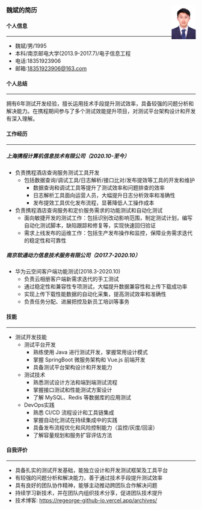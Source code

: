 ### 魏斌的简历  <img src=".\90k.jpg" height = "90" div align="right"/>






#### 个人信息
----
- 魏斌/男/1995
- 本科/南京邮电大学(2013.9-2017.7)/电子信息工程
- 电话:18351923906
- 邮箱:18351923906@163.com

#### 个人总结
----
拥有6年测试开发经验，擅长运用技术手段提升测试效率，具备较强的问题分析和解决能力。在携程期间参与了多个测试效能提升项目，对测试平台架构设计和开发有深入理解。

#### 工作经历
----
##### 上海携程计算机信息技术有限公司（2020.10-至今）

- 负责携程酒店查询服务测试工具开发
  + 包括数据查询/调试工具/日志解析/接口比对/发布提效等工具的开发和维护
    - 数据查询和调试工具等提升了测试效率和问题排查的效率
    - 日志解析工具面向运营人员，大幅提升日志分析效率和准确性
    - 发布提效工具优化发布流程，显著降低人工操作成本
- 负责携程酒店查询服务和定价服务需求的功能测试和自动化测试
  + 面向敏捷开发的测试工作：包括识别改动影响范围，制定测试计划，编写自动化测试脚本，缺陷跟踪和修复等，实现快速回归验证
  + 需求上线发布的运维工作：包括生产发布操作和监控，保障业务需求迭代的稳定性和可靠性

##### 南京软通动力信息技术服务有限公司（2017.7-2020.10）

- 华为云空间客户端功能测试(2018.3-2020.10)
  + 负责云相册客户端新需求迭代的手工测试
  + 通过稳定性和兼容性专项测试，大幅提升数据兼容性和上传下载成功率
  + 实现上传下载性能数据的自动化采集，提高测试效率和准确性
  + 负责任务分配、进展把控及新员工培训等事务

#### 技能
----
- 测试开发技能
  + 测试平台开发
    - 熟练使用 Java 进行测试开发，掌握常用设计模式
    - 掌握 SpringBoot 微服务架构和 Vue.js 前端开发
    - 具备测试平台架构设计和开发能力
  + 测试技术
    - 熟悉测试设计方法和端到端测试流程
    - 掌握接口测试和性能测试方案设计
    - 了解 MySQL、Redis 等数据库的应用测试
  + DevOps实践
    - 熟悉 CI/CD 流程设计和工具链集成
    - 掌握自动化测试在持续集成中的实践
    - 具备发布流程优化和风险控制能力（监控/灰度/回滚）
    - 了解容量规划和服务扩容评估方法


#### 自我评价
----
- 具备扎实的测试开发基础，能独立设计和开发测试框架及工具平台
- 有较强的问题分析和解决能力，善于通过技术手段提升测试效率
- 具有良好的团队协作精神，能够主动推动跨团队合作解决问题
- 持续学习新技术，并在团队内组织技术分享，促进团队技术提升
- 技术博客: https://regeorge-github-io.vercel.app/archives/